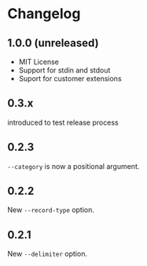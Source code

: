 Changelog
=========

1.0.0 (unreleased)
-----

* MIT License
* Support for stdin and stdout
* Suport for customer extensions

0.3.x
-----

introduced to test release process

0.2.3
-----

`--category` is now a positional argument.

0.2.2
-----

New `--record-type` option.

0.2.1
-----

New `--delimiter` option.